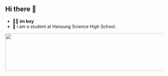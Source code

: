 ## Hi there 👋


- 👨‍👦 ****im boy****
- 🏫 I am a student at Hansung Science High School.

<a href="https://www.gitanimals.org/en_US?utm_medium=image&utm_source=34-123hs&utm_content=line">
  <img
    src="https://render.gitanimals.org/lines/34-123hs"
    width="600"
    height="120"
  />
</a>
  
